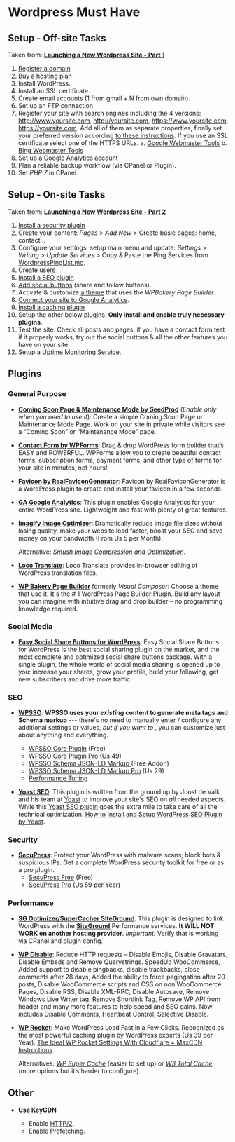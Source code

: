 # Wordpress Must Have

## Setup - Off-site Tasks

Taken from:
[**Launching a New Wordpress Site - Part 1**](http://www.hongkiat.com/blog/launching-new-wordpress-site-part-1/)

1. [Register a domain](http://bit.ly/AX-Dominios)
2. [Buy a hosting plan](http://bit.ly/AX-SuperHosting)
3. Install WordPress.
4. Install an SSL certificate.
5. Create email accounts (1 from gmail + N from own domain).
6. Set up an FTP connection
7. Register your site with search engines including the 4 versions: http://www.yoursite.com, http://yoursite.com, https://www.yoursite.com, https://yoursite.com. Add all of them as separate properties, finally set your preferred version according [to these instructions](https://support.google.com/webmasters/answer/44231?hl=en). If you use an SSL certificate select one of the HTTPS URLs.
   a. [Google Webmaster Tools](https://www.google.com/webmasters/)
   b. [Bing Webmaster Tools](https://www.bing.com/toolbox/webmaster)
8. Set up a Google Analytics account
9. Plan a reliable backup workflow (via CPanel or Plugin).
10. Set _PHP 7_ in CPanel.



## Setup - On-site Tasks

Taken from:
[**Launching a New Wordpress Site - Part 2**](http://www.hongkiat.com/blog/launching-new-wordpress-site-part-2/)

1. [Install a security plugin](#security)
2. Create your content: _Pages_ > _Add New_ > Create basic pages: home, contact...
3. Configure your settings, setup main menu and update: _Settings_ > _Writing_ > _Update Services_ > Copy & Paste the Ping Services from [WordpressPingList.md](WordpressPingList.md).
4. Create users
5. [Install a SEO plugin](#seo)
6. [Add social buttons](#social-media) (share and follow buttons).
7. Activate & customize [a theme](http://bit.ly/AX-Envato) that uses the _WPBakery Page Builder_.
8. [Connect your site to Google Analytics](#general-purpose).
9. [Install a caching plugin](#performance)
10. Setup the other below plugins. **Only install and enable truly necessary plugins**.
11. Test the site: Check all posts and pages, if you have a contact form test if it properly works, try out the social buttons & all the other features you have on your site.
12. Setup a [Uptime Monitoring Service](https://www.statuscake.com).




## Plugins


### General Purpose

* [**Coming Soon Page & Maintenance Mode by SeedProd**](https://wordpress.org/plugins/coming-soon/)
  (_Enable only when you need to use it_): Create a simple Coming Soon Page or Maintenance Mode Page. Work on your site in private while visitors see a “Coming Soon” or “Maintenance Mode” page.


* [**Contact Form by WPForms**](https://wordpress.org/plugins/wpforms-lite/):
  Drag & drop WordPress form builder that’s EASY and POWERFUL. WPForms allow you to create beautiful contact forms, subscription forms, payment forms, and other type of forms for your site in minutes, not hours!


* [**Favicon by RealFaviconGenerator**](http://realfavicongenerator.net/extensions/wordpress/):
  Favicon by RealFaviconGenerator is a WordPress plugin to create and install your favicon in a few seconds.


* [**GA Google Analytics**](https://wordpress.org/plugins/ga-google-analytics/):
  This plugin enables Google Analytics for your entire WordPress site. Lightweight and fast with plenty of great features.


* [**Imagify Image Optimizer**](https://wordpress.org/plugins/imagify/):
  Dramatically reduce image file sizes without losing quality, make your website load faster, boost your SEO and save money on your bandwidth (From Us 5 per Month).

    Alternative:
    [_Smush Image Compression and Optimization_](https://wordpress.org/plugins/wp-smushit/).


* [**Loco Translate**](https://wordpress.org/plugins/loco-translate/):
  Loco Translate provides in-browser editing of WordPress translation files.


* [**WP Bakery Page Builder**](https://wpbakery.com/) formerly _Visual Composer_:
  Choose a theme that use it. It's the # 1 WordPress Page Builder Plugin. Build any layout you can imagine with intuitive drag and drop builder – no programming knowledge required.



### Social Media

* [**Easy Social Share Buttons for WordPress**](https://socialsharingplugin.com):
  Easy Social Share Buttons for WordPress is the best social sharing plugin on the market, and the most complete and optimized social share buttons package. With a single plugin, the whole world of social media sharing is opened up to you: increase your shares, grow your profile, build your following, get new subscribers and drive more traffic.



### SEO

* [**WPSSO**](https://wpsso.com):
  **WPSSO uses your *existing* content to generate meta tags and Schema markup** --- there's no need to manually enter / configure any additional settings or values, *but if you want to* , you can customize just about anything and everything.
    * [WPSSO Core Plugin](https://wordpress.org/plugins/wpsso/) (Free)
    * [WPSSO Core Plugin Pro](http://wpsso.com/extend/plugins/wpsso/) (Us 49)
    * [WPSSO Schema JSON-LD Markup ](https://wordpress.org/plugins/wpsso-schema-json-ld/) (Free Addon)
    * [WPSSO Schema JSON-LD Markup Pro](https://wpsso.com/extend/plugins/wpsso-schema-json-ld/) (Us 29)
    * [Performance Tuning](https://wpsso.com/docs/plugins/wpsso/installation/performance-tuning/)


* [**Yoast SEO**](https://wordpress.org/plugins/wordpress-seo/):
  This plugin is written from the ground up by Joost de Valk and his team at [Yoast](https://yoast.com/) to improve your site's SEO on *all* needed aspects. While this [Yoast SEO plugin](https://yoast.com/wordpress/plugins/seo/) goes the extra mile to take care of all the technical optimization.
  [How to Install and Setup WordPress SEO Plugin by Yoast](http://www.wpbeginner.com/plugins/how-to-install-and-setup-wordpress-seo-plugin-by-yoast/).



### Security

* [**SecuPress**](https://secupress.me):
  Protect your WordPress with malware scans; block bots & suspicious IPs. Get a complete WordPress security toolkit for free or as a pro plugin.
    * [SecuPress Free](https://wordpress.org/plugins/secupress/) (Free)
    * [SecuPress Pro](https://secupress.me/) (Us 59 per Year)



### Performance

* [**SG Optimizer/SuperCacher SiteGround**](https://wordpress.org/plugins/sg-cachepress/):
  This plugin is designed to link WordPress with the [**SiteGround**](http://bit.ly/AX-SuperHosting ) Performance services. **It WILL NOT WORK on another hosting provider**. _Important:_ Verify that is working via CPanel and plugin config.


* [**WP Disable**](https://wordpress.org/plugins/wp-disable/):
  Reduce HTTP requests – Disable Emojis, Disable Gravatars, Disable Embeds and Remove Querystrings. SpeedUp WooCommerce, Added support to disable pingbacks, disable trackbacks, close comments after 28 days, Added the ability to force pagingation after 20 posts, Disable WooCommerce scripts and CSS on non WooCommerce Pages, Disable RSS, Disable XML-RPC, Disable Autosave, Remove Windows Live Writer tag, Remove Shortlink Tag, Remove WP API from header and many more features to help speed and SEO gains. Now includes Disable Comments, Heartbeat Control, Selective Disable.


* [**WP Rocket**](https://wp-rocket.me/):
  Make WordPress Load Fast in a Few Clicks. Recognized as the most powerful caching plugin by WordPress experts (Us 39 per Year). [The Ideal WP Rocket Settings With Cloudflare + MaxCDN Instructions](http://www.onlinemediamasters.com/wp-rocket-settings-with-cloudflare-maxcdn/).

    Alternatives:
    [_WP Super Cache_](https://wordpress.org/plugins/wp-super-cache/) (easier to set up)
    or
    [_W3 Total Cache_](hhttps://wordpress.org/plugins/w3-total-cache/) (more options but it’s harder to configure).


## Other


* [**Use KeyCDN**](http://bit.ly/AX-CDN)

    * Enable [HTTP/2](https://www.keycdn.com/support/http2/).
    * Enable [Prefetching](https://www.keycdn.com/support/prefetching/).
